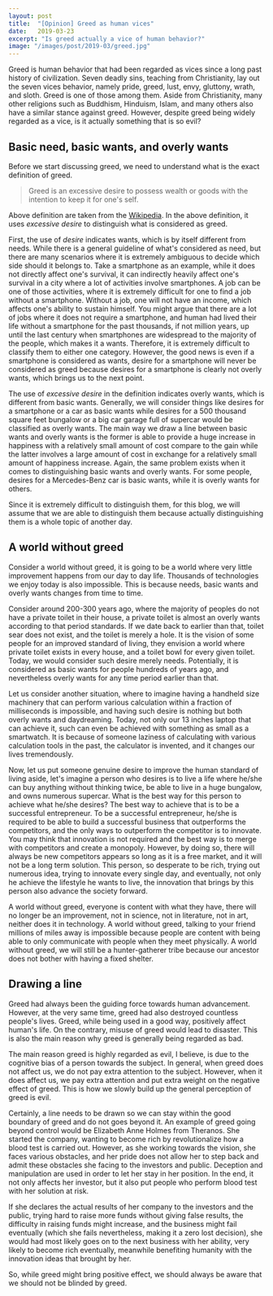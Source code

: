 ```yaml
---
layout: post
title:  "[Opinion] Greed as human vices"
date:   2019-03-23
excerpt: "Is greed actually a vice of human behavior?"
image: "/images/post/2019-03/greed.jpg"
---
```


Greed is human behavior that had been regarded as vices since a long past history of civilization. Seven deadly sins, teaching from Christianity, lay out the seven vices behavior, namely pride, greed, lust, envy, gluttony, wrath, and sloth. Greed is one of those among them. Aside from Christianity, many other religions such as Buddhism, Hinduism, Islam, and many others also have a similar stance against greed. However, despite greed being widely regarded as a vice, is it actually something that is so evil? 

## Basic need, basic wants, and overly wants

Before we start discussing greed, we need to understand what is the exact definition of greed. 

<blockquote>Greed is an excessive desire to possess wealth or goods with the intention to keep it for one's self.</blockquote>

Above definition are taken from the [Wikipedia](https://en.wikipedia.org/wiki/Greed_(disambiguation)). In the above definition, it uses *excessive desire* to distinguish what is considered as greed. 

First, the use of *desire* indicates wants, which is by itself different from needs. While there is a general guideline of what's considered as need, but there are many scenarios where it is extremely ambiguous to decide which side should it belongs to. Take a smartphone as an example, while it does not directly affect one's survival, it can indirectly heavily affect one's survival in a city where a lot of activities involve smartphones. A job can be one of those activities, where it is extremely difficult for one to find a job without a smartphone. Without a job, one will not have an income, which affects one's ability to sustain himself. You might argue that there are a lot of jobs where it does not require a smartphone, and human had lived their life without a smartphone for the past thousands, if not million years, up until the last century when smartphones are widespread to the majority of the people, which makes it a wants. Therefore, it is extremely difficult to classify them to either one category. However, the good news is even if a smartphone is considered as wants, desire for a smartphone will never be considered as greed because desires for a smartphone is clearly not overly wants, which brings us to the next point. 

The use of *excessive desire* in the definition indicates overly wants, which is different from basic wants. Generally, we will consider things like desires for a smartphone or a car as basic wants while desires for a 500 thousand square feet bungalow or a big car garage full of supercar would be classified as overly wants. The main way we draw a line between basic wants and overly wants is the former is able to provide a huge increase in happiness with a relatively small amount of cost compare to the gain while the latter involves a large amount of cost in exchange for a relatively small amount of happiness increase. Again, the same problem exists when it comes to distinguishing basic wants and overly wants. For some people, desires for a Mercedes-Benz car is basic wants, while it is overly wants for others. 

Since it is extremely difficult to distinguish them, for this blog, we will assume that we are able to distinguish them because actually distinguishing them is a whole topic of another day. 

## A world without greed

Consider a world without greed, it is going to be a world where very little improvement happens from our day to day life. Thousands of technologies we enjoy today is also impossible. This is because needs, basic wants and overly wants changes from time to time. 

Consider around 200-300 years ago, where the majority of peoples do not have a private toilet in their house, a private toilet is almost an overly wants according to that period standards. If we date back to earlier than that, toilet sear does not exist, and the toilet is merely a hole. It is the vision of some people for an improved standard of living, they envision a world where private toilet exists in every house, and a toilet bowl for every given toilet. Today, we would consider such desire merely needs. Potentially, it is considered as basic wants for people hundreds of years ago, and nevertheless overly wants for any time period earlier than that. 

Let us consider another situation, where to imagine having a handheld size machinery that can perform various calculation within a fraction of milliseconds is impossible, and having such desire is nothing but both overly wants and daydreaming. Today, not only our 13 inches laptop that can achieve it, such can even be achieved with something as small as a smartwatch. It is because of someone laziness of calculating with various calculation tools in the past, the calculator is invented, and it changes our lives tremendously. 

Now, let us put someone genuine desire to improve the human standard of living aside, let's imagine a person who desires is to live a life where he/she can buy anything without thinking twice, be able to live in a huge bungalow, and owns numerous supercar. What is the best way for this person to achieve what he/she desires? The best way to achieve that is to be a successful entrepreneur. To be a successful entrepreneur, he/she is required to be able to build a successful business that outperforms the competitors, and the only ways to outperform the competitor is to innovate. You may think that innovation is not required and the best way is to merge with competitors and create a monopoly. However, by doing so, there will always be new competitors appears so long as it is a free market, and it will not be a long term solution. This person, so desperate to be rich, trying out numerous idea, trying to innovate every single day, and eventually, not only he achieve the lifestyle he wants to live, the innovation that brings by this person also advance the society forward. 

A world without greed, everyone is content with what they have, there will no longer be an improvement, not in science, not in literature, not in art, neither does it in technology. A world without greed, talking to your friend millions of miles away is impossible because people are content with being able to only communicate with people when they meet physically. A world without greed, we will still be a hunter-gatherer tribe because our ancestor does not bother with having a fixed shelter.

## Drawing a line

Greed had always been the guiding force towards human advancement. However, at the very same time, greed had also destroyed countless people's lives. Greed, while being used in a good way, positively affect human's life. On the contrary, misuse of greed would lead to disaster.  This is also the main reason why greed is generally being regarded as bad. 

The main reason greed is highly regarded as evil, I believe, is due to the cognitive bias of a person towards the subject. In general, when greed does not affect us, we do not pay extra attention to the subject. However, when it does affect us, we pay extra attention and put extra weight on the negative effect of greed. This is how we slowly build up the general perception of greed is evil. 

Certainly, a line needs to be drawn so we can stay within the good boundary of greed and do not goes beyond it. An example of greed going beyond control would be Elizabeth Anne Holmes from Theranos. She started the company, wanting to become rich by revolutionalize how a blood test is carried out. However, as she working towards the vision, she faces various obstacles, and her pride does not allow her to step back and admit these obstacles she facing to the investors and public. Deception and manipulation are used in order to let her stay in her position. In the end, it not only affects her investor, but it also put people who perform blood test with her solution at risk. 

If she declares the actual results of her company to the investors and the public, trying hard to raise more funds without giving false results, the difficulty in raising funds might increase, and the business might fail eventually (which she fails nevertheless, making it a zero lost decision), she would had most likely goes on to the next business with her ability, very likely to become rich eventually, meanwhile benefiting humanity with the innovation ideas that brought by her. 

So, while greed might bring positive effect, we should always be aware that we should not be blinded by greed. 